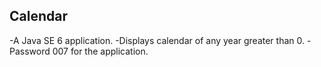 ## Calendar

-A Java SE 6 application.
-Displays calendar of any year greater than 0.
-Password 007 for the application.
